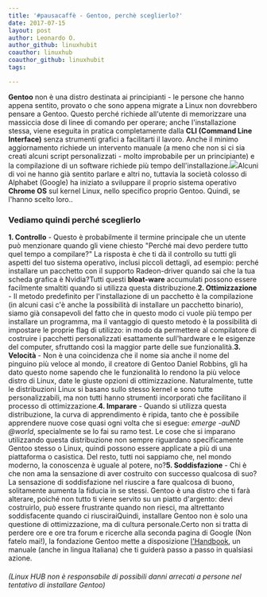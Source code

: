 ```yaml
---
title: '#pausacaffè - Gentoo, perchè sceglierlo?'
date: 2017-07-15
layout: post
author: Leonardo O.
author_github: linuxhubit
coauthor: linuxhub
coauthor_github: linuxhubit
tags:

---
```

**Gentoo** non è una distro destinata ai principianti - le persone che hanno appena sentito, provato o che sono appena migrate a Linux non dovrebbero pensare a Gentoo. Questo perché richiede all'utente di memorizzare una massiccia dose di linee di comando per operare; anche l'installazione stessa, viene eseguita in pratica completamente dalla **CLI (Command Line Interface)** senza strumenti grafici a facilitarti il lavoro. Anche il minimo aggiornamento richiede un intervento manuale (a meno che non si ci sia creati alcuni script personalizzati - molto improbabile per un principiante) e la compilazione di un software richiede più tempo dell'installazione.![](https://linuxhub.it/wordpress/wp-content/uploads/2017/07/chrome-os_763996_full.jpg)Alcuni di voi ne hanno già sentito parlare e altri no, tuttavia la società colosso di Alphabet (Google) ha iniziato a sviluppare il proprio sistema operativo **Chrome OS** sul kernel Linux, nello specifico proprio Gentoo. Quindi, se l'hanno scelto loro..

### Vediamo quindi perché sceglierlo

**1\. Controllo** - Questo è probabilmente il termine principale che un utente può menzionare quando gli viene chiesto "Perché mai devo perdere tutto quel tempo a compilare?" La risposta è che ti dà il controllo su tutti gli aspetti del tuo sistema operativo, inclusi piccoli dettagli, ad esempio: perché installare un pacchetto con il supporto Radeon-driver quando sai che la tua scheda grafica è Nvidia?Tutti questi **bloat-ware** accumulati possono essere facilmente smaltiti quando si utilizza questa distribuzione.**2\. Ottimizzazione** - Il metodo predefinito per l'installazione di un pacchetto è la compilazione (in alcuni casi c'è anche la possibilità di installare un pacchetto binario), siamo già consapevoli del fatto che in questo modo ci vuole più tempo per installare un programma, ma il vantaggio di questo metodo è la possibilità di impostare le proprie flag di utilizzo: in modo da permettere al compilatore di costruire i pacchetti personalizzati esattamente sull'hardware e le esigenze del computer, sfruttando così la maggior parte delle sue funzionalità.**3\. Velocità** - Non è una coincidenza che il nome sia anche il nome del pinguino più veloce al mondo, il creatore di Gentoo Daniel Robbins, gli ha dato questo nome sapendo che le funzionalità lo rendono la più veloce distro di Linux, date le giuste opzioni di ottimizzazione. Naturalmente, tutte le distribuzioni Linux si basano sullo stesso kernel e sono tutte personalizzabili, ma non tutti hanno strumenti incorporati che facilitano il processo di ottimizzazione.**4\. Imparare** - Quando si utilizza questa distribuzione, la curva di apprendimento è ripida, tanto che è possibile apprendere nuove cose quasi ogni volta che si esegue: _emerge -auND @world_, specialmente se lo fai su ramo test. Le cose che si imparano utilizzando questa distribuzione non sempre riguardano specificamente Gentoo stesso o Linux, quindi possono essere applicate a più di una piattaforma o casistica. Del resto, tutti noi sappiamo che, nel mondo moderno, la conoscenza è uguale al potere, no?**5\. Soddisfazione** - Chi è che non ama la sensazione di aver costruito con successo qualcosa di suo? La sensazione di soddisfazione nel riuscire a fare qualcosa di buono, solitamente aumenta la fiducia in se stessi. Gentoo è una distro che ti farà alterare, poiché non tutto ti viene servito su un piatto d'argento: devi costruirlo, può essere frustrante quando non riesci, ma altrettanto soddisfacente quando ci riusciraiQuindi, installare Gentoo non è solo una questione di ottimizzazione, ma di cultura personale.Certo non si tratta di perdere ore e ore tra forum e ricerche alla seconda pagina di Google (Non fatelo mai!), la fondazione Gentoo mette a disposizione [l'Handbook](https://wiki.gentoo.org/wiki/Handbook:Main_Page/it), un manuale (anche in lingua Italiana) che ti guiderà passo a passo in qualsiasi azione.

###### _(Linux HUB non è responsabile di possibili danni arrecati a persone nel tentativo di installare Gentoo)_